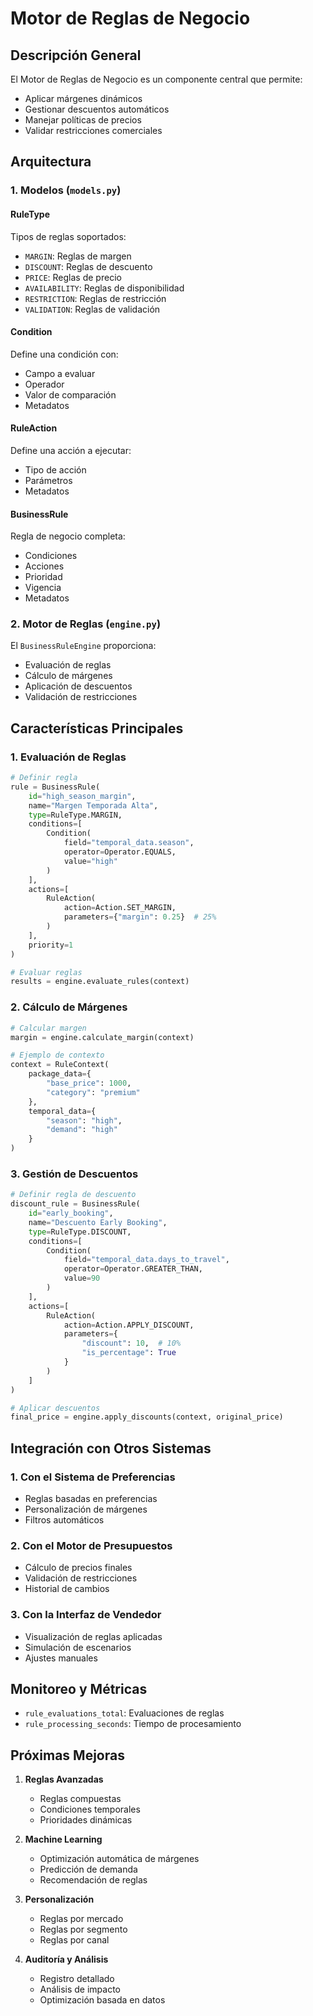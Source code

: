 # Motor de Reglas de Negocio

## Descripción General

El Motor de Reglas de Negocio es un componente central que permite:
- Aplicar márgenes dinámicos
- Gestionar descuentos automáticos
- Manejar políticas de precios
- Validar restricciones comerciales

## Arquitectura

### 1. Modelos (`models.py`)

#### RuleType
Tipos de reglas soportados:
- `MARGIN`: Reglas de margen
- `DISCOUNT`: Reglas de descuento
- `PRICE`: Reglas de precio
- `AVAILABILITY`: Reglas de disponibilidad
- `RESTRICTION`: Reglas de restricción
- `VALIDATION`: Reglas de validación

#### Condition
Define una condición con:
- Campo a evaluar
- Operador
- Valor de comparación
- Metadatos

#### RuleAction
Define una acción a ejecutar:
- Tipo de acción
- Parámetros
- Metadatos

#### BusinessRule
Regla de negocio completa:
- Condiciones
- Acciones
- Prioridad
- Vigencia
- Metadatos

### 2. Motor de Reglas (`engine.py`)

El `BusinessRuleEngine` proporciona:
- Evaluación de reglas
- Cálculo de márgenes
- Aplicación de descuentos
- Validación de restricciones

## Características Principales

### 1. Evaluación de Reglas
```python
# Definir regla
rule = BusinessRule(
    id="high_season_margin",
    name="Margen Temporada Alta",
    type=RuleType.MARGIN,
    conditions=[
        Condition(
            field="temporal_data.season",
            operator=Operator.EQUALS,
            value="high"
        )
    ],
    actions=[
        RuleAction(
            action=Action.SET_MARGIN,
            parameters={"margin": 0.25}  # 25%
        )
    ],
    priority=1
)

# Evaluar reglas
results = engine.evaluate_rules(context)
```

### 2. Cálculo de Márgenes
```python
# Calcular margen
margin = engine.calculate_margin(context)

# Ejemplo de contexto
context = RuleContext(
    package_data={
        "base_price": 1000,
        "category": "premium"
    },
    temporal_data={
        "season": "high",
        "demand": "high"
    }
)
```

### 3. Gestión de Descuentos
```python
# Definir regla de descuento
discount_rule = BusinessRule(
    id="early_booking",
    name="Descuento Early Booking",
    type=RuleType.DISCOUNT,
    conditions=[
        Condition(
            field="temporal_data.days_to_travel",
            operator=Operator.GREATER_THAN,
            value=90
        )
    ],
    actions=[
        RuleAction(
            action=Action.APPLY_DISCOUNT,
            parameters={
                "discount": 10,  # 10%
                "is_percentage": True
            }
        )
    ]
)

# Aplicar descuentos
final_price = engine.apply_discounts(context, original_price)
```

## Integración con Otros Sistemas

### 1. Con el Sistema de Preferencias
- Reglas basadas en preferencias
- Personalización de márgenes
- Filtros automáticos

### 2. Con el Motor de Presupuestos
- Cálculo de precios finales
- Validación de restricciones
- Historial de cambios

### 3. Con la Interfaz de Vendedor
- Visualización de reglas aplicadas
- Simulación de escenarios
- Ajustes manuales

## Monitoreo y Métricas

- `rule_evaluations_total`: Evaluaciones de reglas
- `rule_processing_seconds`: Tiempo de procesamiento

## Próximas Mejoras

1. **Reglas Avanzadas**
   - Reglas compuestas
   - Condiciones temporales
   - Prioridades dinámicas

2. **Machine Learning**
   - Optimización automática de márgenes
   - Predicción de demanda
   - Recomendación de reglas

3. **Personalización**
   - Reglas por mercado
   - Reglas por segmento
   - Reglas por canal

4. **Auditoría y Análisis**
   - Registro detallado
   - Análisis de impacto
   - Optimización basada en datos
